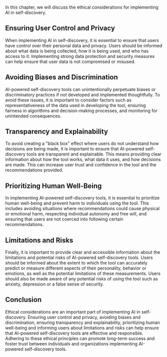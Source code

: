 

In this chapter, we will discuss the ethical considerations for implementing AI in self-discovery.

Ensuring User Control and Privacy
---------------------------------

When implementing AI in self-discovery, it is essential to ensure that users have control over their personal data and privacy. Users should be informed about what data is being collected, how it is being used, and who has access to it. Implementing strong data protection and security measures can help ensure that user data is not compromised or misused.

Avoiding Biases and Discrimination
----------------------------------

AI-powered self-discovery tools can unintentionally perpetuate biases or discriminatory practices if not developed and implemented thoughtfully. To avoid these issues, it is important to consider factors such as representativeness of the data used in developing the tool, ensuring fairness in algorithms and decision-making processes, and monitoring for unintended consequences.

Transparency and Explainability
-------------------------------

To avoid creating a "black box" effect where users do not understand how decisions are being made, it is important to ensure that AI-powered self-discovery tools are transparent and explainable. This means providing clear information about how the tool works, what data it uses, and how decisions are made. This can increase user trust and confidence in the tool and the recommendations provided.

Prioritizing Human Well-Being
-----------------------------

In implementing AI-powered self-discovery tools, it is essential to prioritize human well-being and prevent harm to individuals using the tool. This includes avoiding situations where recommendations could cause physical or emotional harm, respecting individual autonomy and free will, and ensuring that users are not coerced into following certain recommendations.

Limitations and Risks
---------------------

Finally, it is important to provide clear and accessible information about the limitations and potential risks of AI-powered self-discovery tools. Users should be informed about the extent to which the tool can accurately predict or measure different aspects of their personality, behavior or emotions, as well as the potential limitations of these measurements. Users should also be made aware of any potential risks of using the tool such as anxiety, depression or a false sense of security.

Conclusion
----------

Ethical considerations are an important part of implementing AI in self-discovery. Ensuring user control and privacy, avoiding biases and discrimination, ensuring transparency and explainability, prioritizing human well-being and informing users about limitations and risks can help ensure that AI-powered self-discovery tools are effective and responsible. Adhering to these ethical principles can promote long-term success and foster trust between individuals and organizations implementing AI-powered self-discovery tools.
